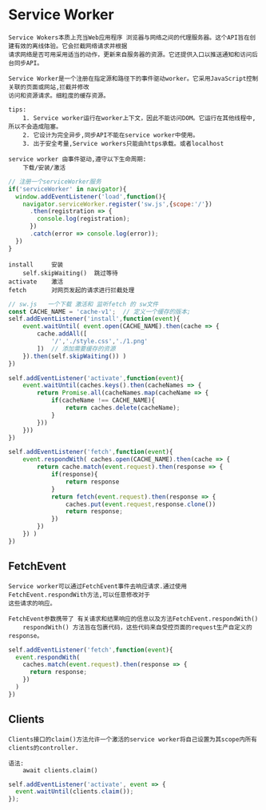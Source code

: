# Service Worker
    
    Service Wokers本质上充当Web应用程序 浏览器与网络之间的代理服务器。这个API旨在创建有效的离线体验。它会拦截网络请求并根据
    请求网络是否可用采用适当的动作，更新来自服务器的资源。它还提供入口以推送通知和访问后台同步API。
    
    Service Worker是一个注册在指定源和路径下的事件驱动worker。它采用JavaScript控制关联的页面或网站,拦截并修改
    访问和资源请求。细粒度的缓存资源。
    
    tips:
        1. Service worker运行在worker上下文，因此不能访问DOM。它运行在其他线程中,所以不会造成阻塞。
        2. 它设计为完全异步,同步API不能在service worker中使用。
        3. 出于安全考量,Service workers只能由https承载。或者localhost
    
    service worker 由事件驱动,遵守以下生命周期:
        下载/安装/激活
```js
// 注册一个serviceWorker服务
if('serviceWorker' in navigator){
  window.addEventListener('load',function(){
    navigator.serviceWorker.register('sw.js',{scope:'/'})
      .then(registration => {
        console.log(registration);
      }) 
      .catch(error => console.log(error));
  })
}
```    
    install     安装
        self.skipWaiting()  跳过等待
    activate    激活    
    fetch       对网页发起的请求进行拦截处理
```js
// sw.js   一个下载 激活和 监听fetch 的 sw文件
const CACHE_NAME = 'cache-v1';	// 定义一个缓存的版本;
self.addEventListener('install',function(event){
	event.waitUntil( event.open(CACHE_NAME).then(cache => {
		cache.addAll([
			'/','./style.css','./1.png'
		])	// 添加需要缓存的资源
	}).then(self.skipWaiting()) )
})

self.addEventListener('activate',function(event){
	event.waitUntil(caches.keys().then(cacheNames => {
		return Promise.all(cacheNames.map(cacheName => {
			if(cacheName !== CACHE_NAME){
				return caches.delete(cacheName);
			}
		}))
	}))
})

self.addEventListener('fetch',function(event){
	event.respondWith( caches.open(CACHE_NAME).then(cache => {
		return cache.match(event.request).then(response => {
			if(response){
				return response
			}
			return fetch(event.request).then(response => {
				caches.put(event.request,response.clone())
				return response;
			})
		})
	}) )
})
```
##  FetchEvent

    Service worker可以通过FetchEvent事件去响应请求.通过使用FetchEvent.respondWith方法,可以任意修改对于
    这些请求的响应。
    
    FetchEvent参数携带了 有关请求和结果响应的信息以及方法FetchEvent.respondWith()
        respondWith() 方法旨在包裹代码，这些代码来自受控页面的request生产自定义的response。
```js
self.addEventListener('fetch',function(event){
  event.respondWith(
    caches.match(event.request).then(response => {
      return response;
    })
  )
})
```
## Clients

	Clients接口的claim()方法允许一个激活的service worker将自己设置为其scope内所有clients的controller.
	
	语法:
		await clients.claim()
```js
self.addEventListener('activate', event => {
  event.waitUntil(clients.claim());
});
```
    

    
    